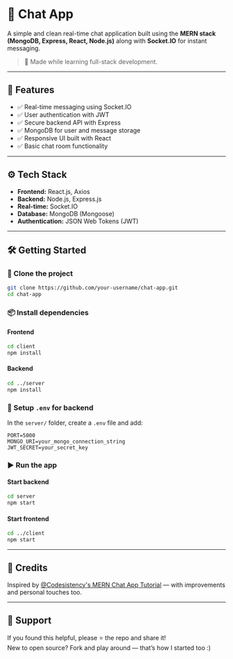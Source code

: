 # 💬 Chat App

A simple and clean real-time chat application built using the **MERN stack (MongoDB, Express, React, Node.js)** along with **Socket.IO** for instant messaging.

> 🔧 Made while learning full-stack development.

---

## 🚀 Features

- ✅ Real-time messaging using Socket.IO
- ✅ User authentication with JWT
- ✅ Secure backend API with Express
- ✅ MongoDB for user and message storage
- ✅ Responsive UI built with React
- ✅ Basic chat room functionality

---

## ⚙️ Tech Stack

- **Frontend:** React.js, Axios
- **Backend:** Node.js, Express.js
- **Real-time:** Socket.IO
- **Database:** MongoDB (Mongoose)
- **Authentication:** JSON Web Tokens (JWT)

---

## 🛠️ Getting Started

### 📁 Clone the project
```bash
git clone https://github.com/your-username/chat-app.git
cd chat-app
```

### 📦 Install dependencies

#### Frontend
```bash
cd client
npm install
```

#### Backend
```bash
cd ../server
npm install
```

### 🔐 Setup `.env` for backend
In the `server/` folder, create a `.env` file and add:

```
PORT=5000
MONGO_URI=your_mongo_connection_string
JWT_SECRET=your_secret_key
```

### ▶️ Run the app

#### Start backend
```bash
cd server
npm start
```

#### Start frontend
```bash
cd ../client
npm start
```

---

## 🧠 Credits

Inspired by [@Codesistency's MERN Chat App Tutorial]([https://www.youtube.com/watch?v=ntKkVrQqBYY) — with improvements and personal touches too.

---

## 🌟 Support

If you found this helpful, please ⭐ the repo and share it!  
New to open source? Fork and play around — that’s how I started too :)
